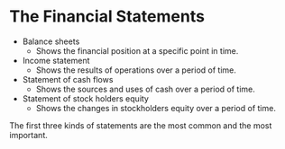 
# The Financial Statements

* Balance sheets
  * Shows the financial position at a specific point in time.
* Income statement
  * Shows the results of operations over a period of time.
* Statement of cash flows
  * Shows the sources and uses of cash over a period of time.
* Statement of stock holders equity
  * Shows the changes in stockholders equity over a period of time.

The first three kinds of statements are the most common and the most important.